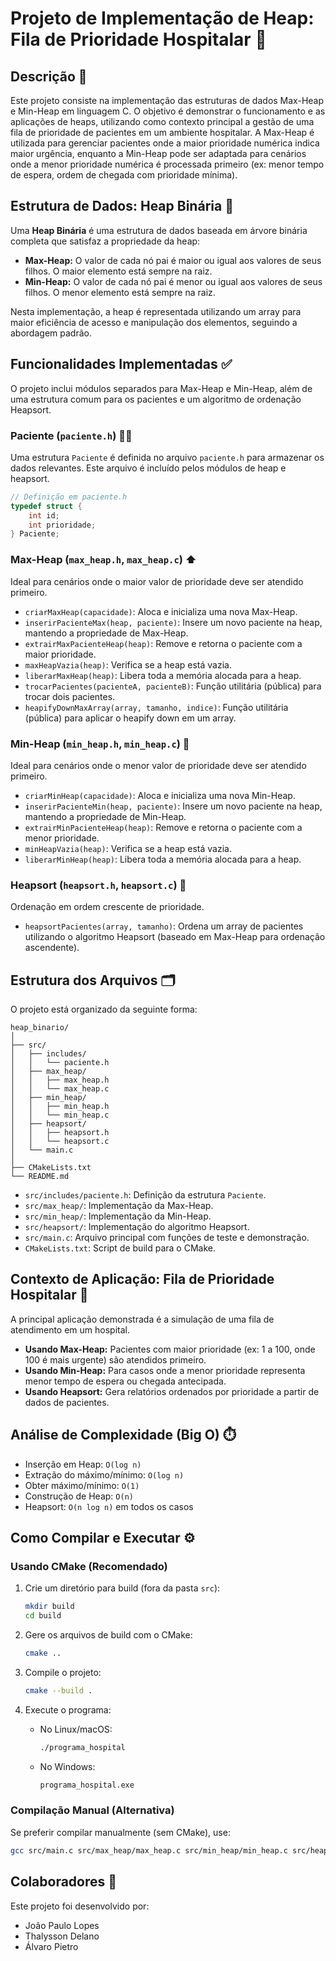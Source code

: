 # Projeto de Implementação de Heap: Fila de Prioridade Hospitalar 🏥

## Descrição 📝

Este projeto consiste na implementação das estruturas de dados Max-Heap e Min-Heap em linguagem C. O objetivo é demonstrar o funcionamento e as aplicações de heaps, utilizando como contexto principal a gestão de uma fila de prioridade de pacientes em um ambiente hospitalar. A Max-Heap é utilizada para gerenciar pacientes onde a maior prioridade numérica indica maior urgência, enquanto a Min-Heap pode ser adaptada para cenários onde a menor prioridade numérica é processada primeiro (ex: menor tempo de espera, ordem de chegada com prioridade mínima).

## Estrutura de Dados: Heap Binária 🌳

Uma **Heap Binária** é uma estrutura de dados baseada em árvore binária completa que satisfaz a propriedade da heap:

* **Max-Heap:** O valor de cada nó pai é maior ou igual aos valores de seus filhos. O maior elemento está sempre na raiz.
* **Min-Heap:** O valor de cada nó pai é menor ou igual aos valores de seus filhos. O menor elemento está sempre na raiz.

Nesta implementação, a heap é representada utilizando um array para maior eficiência de acesso e manipulação dos elementos, seguindo a abordagem padrão.

## Funcionalidades Implementadas ✅

O projeto inclui módulos separados para Max-Heap e Min-Heap, além de uma estrutura comum para os pacientes e um algoritmo de ordenação Heapsort.

### Paciente (`paciente.h`) 👨‍⚕️

Uma estrutura `Paciente` é definida no arquivo `paciente.h` para armazenar os dados relevantes. Este arquivo é incluído pelos módulos de heap e heapsort.

```c
// Definição em paciente.h
typedef struct {
    int id;
    int prioridade;
} Paciente;
```

### Max-Heap (`max_heap.h`, `max_heap.c`) ⬆️

Ideal para cenários onde o maior valor de prioridade deve ser atendido primeiro.

* `criarMaxHeap(capacidade)`: Aloca e inicializa uma nova Max-Heap.
* `inserirPacienteMax(heap, paciente)`: Insere um novo paciente na heap, mantendo a propriedade de Max-Heap.
* `extrairMaxPacienteHeap(heap)`: Remove e retorna o paciente com a maior prioridade.
* `maxHeapVazia(heap)`: Verifica se a heap está vazia.
* `liberarMaxHeap(heap)`: Libera toda a memória alocada para a heap.
* `trocarPacientes(pacienteA, pacienteB)`: Função utilitária (pública) para trocar dois pacientes.
* `heapifyDownMaxArray(array, tamanho, indice)`: Função utilitária (pública) para aplicar o heapify down em um array.

### Min-Heap (`min_heap.h`, `min_heap.c`) 🔻

Ideal para cenários onde o menor valor de prioridade deve ser atendido primeiro.

* `criarMinHeap(capacidade)`: Aloca e inicializa uma nova Min-Heap.
* `inserirPacienteMin(heap, paciente)`: Insere um novo paciente na heap, mantendo a propriedade de Min-Heap.
* `extrairMinPacienteHeap(heap)`: Remove e retorna o paciente com a menor prioridade.
* `minHeapVazia(heap)`: Verifica se a heap está vazia.
* `liberarMinHeap(heap)`: Libera toda a memória alocada para a heap.

### Heapsort (`heapsort.h`, `heapsort.c`) 🔢

Ordenação em ordem crescente de prioridade.

* `heapsortPacientes(array, tamanho)`: Ordena um array de pacientes utilizando o algoritmo Heapsort (baseado em Max-Heap para ordenação ascendente).

## Estrutura dos Arquivos 🗂️

O projeto está organizado da seguinte forma:

```
heap_binario/
│
├── src/
│   ├── includes/
│   │   └── paciente.h
│   ├── max_heap/
│   │   ├── max_heap.h
│   │   └── max_heap.c
│   ├── min_heap/
│   │   ├── min_heap.h
│   │   └── min_heap.c
│   ├── heapsort/
│   │   ├── heapsort.h
│   │   └── heapsort.c
│   └── main.c
│
├── CMakeLists.txt
└── README.md
```

- `src/includes/paciente.h`: Definição da estrutura `Paciente`.
- `src/max_heap/`: Implementação da Max-Heap.
- `src/min_heap/`: Implementação da Min-Heap.
- `src/heapsort/`: Implementação do algoritmo Heapsort.
- `src/main.c`: Arquivo principal com funções de teste e demonstração.
- `CMakeLists.txt`: Script de build para o CMake.

## Contexto de Aplicação: Fila de Prioridade Hospitalar 🏥

A principal aplicação demonstrada é a simulação de uma fila de atendimento em um hospital.

* **Usando Max-Heap:** Pacientes com maior prioridade (ex: 1 a 100, onde 100 é mais urgente) são atendidos primeiro.
* **Usando Min-Heap:** Para casos onde a menor prioridade representa menor tempo de espera ou chegada antecipada.
* **Usando Heapsort:** Gera relatórios ordenados por prioridade a partir de dados de pacientes.

## Análise de Complexidade (Big O) ⏱️

* Inserção em Heap: `O(log n)`
* Extração do máximo/mínimo: `O(log n)`
* Obter máximo/mínimo: `O(1)`
* Construção de Heap: `O(n)`
* Heapsort: `O(n log n)` em todos os casos

## Como Compilar e Executar ⚙️

### Usando CMake (Recomendado)

1. Crie um diretório para build (fora da pasta `src`):

   ```bash
   mkdir build
   cd build
   ```

2. Gere os arquivos de build com o CMake:

   ```bash
   cmake ..
   ```

3. Compile o projeto:

   ```bash
   cmake --build .
   ```

4. Execute o programa:

   - No Linux/macOS:
     ```bash
     ./programa_hospital
     ```
   - No Windows:
     ```cmd
     programa_hospital.exe
     ```

### Compilação Manual (Alternativa)

Se preferir compilar manualmente (sem CMake), use:

```bash
gcc src/main.c src/max_heap/max_heap.c src/min_heap/min_heap.c src/heapsort/heapsort.c -Isrc -o programa_hospital
```

## Colaboradores 👥

Este projeto foi desenvolvido por:

- João Paulo Lopes
- Thalysson Delano
- Álvaro Pietro
